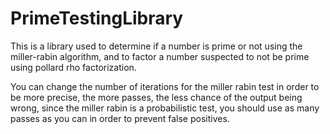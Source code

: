 # PrimeTestingLibrary
This is a library used to determine if a number is prime or not using the miller-rabin algorithm, and to factor a number suspected to not be prime using pollard rho factorization.

You can change the number of iterations for the miller rabin test in order to be more precise, the more passes, the less chance of the output being wrong, since the miller rabin is a probabilistic test, you should use as many passes as you can in order to prevent false positives. 
